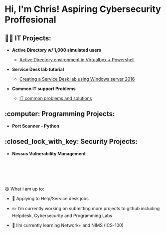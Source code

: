 <h1>Hi, I'm Chris! Aspiring Cybersecurity Proffesional   </h1>

<!--
<br/><a href="https://github.com/taco2442">Programmer</a>, <a href="https://www.linkedin.com/">Cybersecurity Professional</a> </h1>
-->

<h2>👨‍💻 IT Projects:</h2>

- <b>Active Directory w/ 1,000 simulated users</b>
  - [Active Directory environment in Virtualbox + Powershell](https://github.com/taco2442/ActiveDirectory-1K_Users)
 
- <b>Service Desk lab tutorial</b>
  - [Creating a Service Desk lab using Windows server 2016](https://github.com/taco2442/ServiceDesk-Lab)
 
- <b>Common IT support Problems</b>
  - [IT common problems and solutions](https://github.com/taco2442/Common_IT)

<h2>:computer: Programming Projects:</h2>

- <b>Port Scanner - Python</b>

<h2>:closed_lock_with_key: Security Projects:</h2>

- <b>Nessus Vulnerability Management</b>

<!--
- <b>Azure / Cloud Projects</b>
  - [Creating a live SOC/Honeynet in Azure](https://github.com/taco2442/Azure-Honeynet)
-->

<br></br>
<!--
<h2>📺 Popular YouTube Videos</h2>

- [How to get into Cybersecurity Starting From Zero](https://www.youtube.com/watch?v=a83ASGn_V_s)


<h2>  Connect with me:</h2>

[<img align="left" alt=" | YouTube" width="22px" src="https://cdn.jsdelivr.net/npm/simple-icons@v3/icons/youtube.svg" />][youtube]
[<img align="left" alt=" | Twitter" width="22px" src="https://cdn.jsdelivr.net/npm/simple-icons@v3/icons/twitter.svg" />][twitter]
[<img align="left" alt=" | LinkedIn" width="22px" src="https://cdn.jsdelivr.net/npm/simple-icons@v3/icons/linkedin.svg" />][linkedin]
[<img align="left" alt=" | Instagram" width="22px" src="https://cdn.jsdelivr.net/npm/simple-icons@v3/icons/instagram.svg" />][instagram]

[twitter]: https://twitter.com/
[youtube]: https://www.youtube.com/
[instagram]: https://www.instagram.com/
[linkedin]: https://linkedin.com/in/
-->
<br></br>
 :smiley: What I am up to:
- :office: Applying to Help/Service desk jobs

- :pencil2: I’m currently working on submitting more projects to github including Helpdesk, Cybersecurity and Programming Labs

- :book: I’m currently learning Network+ and NIMS (ICS-100)
<!--
-  I’m looking to collaborate on ...
-  I’m looking for help with ...
-  Ask me about ...
-  How to reach me: ...
-  Pronouns: ...
-  Fun fact: ...
-->
